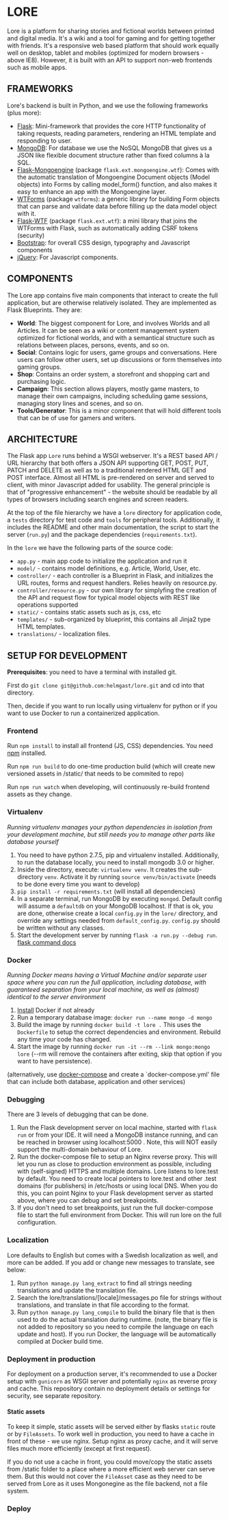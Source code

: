 # LORE

Lore is a platform for sharing stories and fictional worlds between printed and digital media. It's a wiki and a tool for gaming and for getting together with friends. It's a responsive web based platform that should work equally well on desktop, tablet and mobiles (optimized for modern browsers - above IE8). However, it is built with an API to support non-web frontends such as mobile apps.

## FRAMEWORKS

Lore's backend is built in Python, and we use the following frameworks (plus more):

* [Flask](http://flask.pocoo.org/): Mini-framework that provides the core HTTP functionality of taking requests, reading parameters, rendering an HTML template and responding to user.
* [MongoDB](http://www.mongodb.org/): For database we use the NoSQL MongoDB that gives us a JSON like flexible document structure rather than fixed columns à la SQL.
* [Flask-Mongoengine](http://mongoengine.org/) (package `flask.ext.mongoengine.wtf`): Comes with the automatic translation of Mongoengine Document objects (Model objects) into Forms by calling model_form() function, and also makes it easy to enhance an app with the Mongoengine layer.
* [WTForms](http://wtforms.readthedocs.org/en/latest/) (package `wtforms`): a generic library for building Form objects that can parse and validate data before filling up the data model object with it.
* [Flask-WTF](https://flask-wtf.readthedocs.org/en/latest/) (package `flask.ext.wtf`): a mini library that joins the WTForms with Flask, such as automatically adding CSRF tokens (security)
* [Bootstrap](http://getbootstrap.com/): for overall CSS design, typography and Javascript components
* [jQuery](http://jquery.com/): For Javascript components.

## COMPONENTS

The Lore app contains five main components that interact to create the full application, but are otherwise relatively isolated. They are implemented as Flask Blueprints. They are:

* **World**: The biggest component for Lore, and involves Worlds and all Articles. It can be seen as a wiki or content management system optimized for fictional worlds, and with a semantical structure such as relations between places, persons, events, and so on.
* **Social**: Contains logic for users, game groups and conversations. Here users can follow other users, set up discussions or form themselves into gaming groups.
* **Shop**: Contains an order system, a storefront and shopping cart and purchasing logic.
* **Campaign**: This section allows players, mostly game masters, to manage their own campaigns, including scheduling game sessions, managing story lines and scenes, and so on.
* **Tools/Generator**: This is a minor component that will hold different tools that can be of use for gamers and writers.

## ARCHITECTURE

The Flask app `Lore` runs behind a WSGI webserver. It's a REST based API / URL hierarchy that both offers a JSON API supporting GET, POST, PUT, PATCH and DELETE as well as to a traditional rendered HTML GET and POST interface. Almost all HTML is pre-rendered on server and served to client, with minor Javascript added for usability. The general principle is that of "progressive enhancement" - the website should be readable by all types of browsers including search engines and screen readers.

At the top of the file hierarchy we have a `lore` directory for application code, a `tests` directory for test code and `tools` for peripheral tools. Additionally, it includes the README and other main documentation, the script to start the server (`run.py`) and the package dependencies (`requirements.txt`).

In the `lore` we have the following parts of the source code:

* `app.py` - main app code to initialize the application and run it
* `model/` - contains model definitions, e.g. Article, World, User, etc.
* `controller/` - each controller is a Blueprint in Flask, and initializes the URL routes, forms and request handlers. Relies heavily on resource.py.
* `controller/resource.py` - our own library for simplyfing the creation of the API and request flow for typical model objects with REST like operations supported
* `static/` - contains static assets such as js, css, etc
* `templates/` - sub-organized by blueprint, this contains all Jinja2 type HTML templates.
* `translations/` - localization files.

## SETUP FOR DEVELOPMENT

**Prerequisites**: you need to have a terminal with installed git.

First do `git clone git@github.com:helmgast/lore.git` and cd into that directory.

Then, decide if you want to run locally using virtualenv for python or if you want to use Docker to run a containerized application.

### Frontend

Run `npm install` to install all frontend (JS, CSS) dependencies. You need [npm](https://www.npmjs.com/) installed.

Run `npm run build` to do one-time production build (which will create new versioned assets in /static/ that needs to be commited to repo)

Run `npm run watch` when developing, will continuously re-build frontend assets as they change.

### Virtualenv

*Running virtualenv manages your python dependencies in isolation from your development machine, but still needs you to manage other parts like database yourself*

1. You need to have python 2.7.5, pip and virtualenv installed. Additionally, to run the database locally, you need to install mongodb 3.0 or higher.
2. Inside the directory, execute:  `virtualenv venv`. It creates the sub-directory `venv`. Activate it by running `source venv/bin/activate` (needs to be done every time you want to develop)
3. `pip install -r requirements.txt` (will install all dependencies)
4. In a separate terminal, run MongoDB by executing `mongod`. Default config will assume a `defaultdb` on your MongoDB localhost. If that is ok, you are done, otherwise create a local `config.py` in the `lore/` directory, and override any settings needed from `default_config.py`. `config.py` should be written without any classes.
5. Start the development server by running `flask -a run.py --debug run`. [flask command docs](http://flask.pocoo.org/docs/dev/quickstart/#debug-mode)

### Docker

*Running Docker means having a Virtual Machine and/or separate user space where you can run the full application, including database, with guaranteed separation from your local machine, as well as (almost) identical to the server environment*

1. [Install](https://docs.docker.com/installation/) Docker if not already
2. Run a temporary database image: `docker run --name mongo -d mongo`
3. Build the image by running `docker build -t lore .` This uses the `Dockerfile` to setup the correct dependencies and environment. Rebuild any time your code has changed.
4. Start the image by running `docker run -it --rm --link mongo:mongo lore` (--rm will remove the containers after exiting, skip that option if you want to have persistence).

(alternatively, use [docker-compose](https://docs.docker.com/compose/) and create a `docker-compose.yml' file that can include both database, application and other services)

### Debugging
There are 3 levels of debugging that can be done.
1. Run the Flask development server on local machine, started with `flask run` or from your IDE. It will need a MongoDB instance running, and can be reached in browser using localhost:5000 . Note, this will NOT easily support the multi-domain behaviour of Lore.
2. Run the docker-compose file to setup an Nginx reverse proxy. This will let you run as close to production environment as possible, including with (self-signed) HTTPS and multiple domains. Lore listens to lore.test by default. You need to create local pointers to lore.test and other .test domains (for publishers) in /etc/hosts or using local DNS. When you do this, you can point Nginx to your Flask development server as started above, where you can debug and set breakpoints.
3. If you don't need to set breakpoints, just run the full docker-compose file to start the full environment from Docker. This will run lore on the full configuration.

### Localization

Lore defaults to English but comes with a Swedish localization as well, and more can be
added. If you add or change new messages to translate, see below:

1. Run `python manage.py lang_extract` to find all strings needing translations and update the translation file.
2. Search the lore/translations/[locale]/messages.po file for strings without translations, and translate in that file according to the format.
3. Run `python manage.py lang_compile` to build the binary file that is then used to do the actual translation during runtime. (note, the binary file is not added to repository so you need to compile the language on each update and host). If you run Docker, the language will be automatically compiled at Docker build time.

### Deployment in production

For deployment on a production server, it's recommended to use a Docker setup with `gunicorn` as WSGI server and potentially `nginx` as reverse proxy and cache. This repository contain no deployment details or settings for security, see separate repository.

#### Static assets

To keep it simple, static assets will be served either by flasks `static` route or by `FileAssets`. To work well in production, you need to have a cache in front of these - we use nginx. Setup nginx as proxy cache, and it will serve files much more efficiently (except at first request).

If you do not use a cache in front, you could move/copy the static assets from /static folder to a place where a more efficient web server can serve them. But this would not cover the `FileAsset` case as they need to be served from Lore as it uses Mongonegine as the file backend, not a file system.

### Deploy
